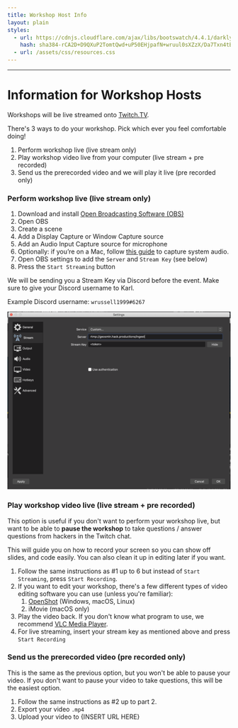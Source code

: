 ```yaml
---
title: Workshop Host Info
layout: plain
styles:
  - url: https://cdnjs.cloudflare.com/ajax/libs/bootswatch/4.4.1/darkly/bootstrap.min.css
    hash: sha384-rCA2D+D9QXuP2TomtQwd+uP50EHjpafN+wruul0sXZzX/Da7Txn4tB9aLMZV4DZm
  - url: /assets/css/resources.css
---
```

---

# Information for Workshop Hosts

Workshops will be live streamed onto [Twitch.TV](https://twitch.tv/hackquarantine).

There's 3 ways to do your workshop. Pick which ever you feel comfortable doing!

1. Perform workshop live (live stream only)
2. Play workshop video live from your computer (live stream + pre recorded)
3. Send us the prerecorded video and we will play it live (pre recorded only)

### Perform workshop live (live stream only)

1. Download and install [Open Broadcasting Software (OBS)](https://obsproject.com/)
2. Open OBS
3. Create a scene
4. Add a Display Capture or Window Capture source
5. Add an Audio Input Capture source for microphone
6. Optionally: if you’re on a Mac, follow [this guide](https://obsproject.com/forum/resources/os-x-capture-audio-with-ishowu-audio-capture.505/) to capture system audio.
7. Open OBS settings to add the `Server` and `Stream Key` (see below)
8. Press the `Start Streaming` button


We will be sending you a Stream Key via Discord before the event. Make sure to give your Discord username to Karl. 

Example Discord username: `wrussell1999#6267`

<img src="assets/img/workshops/obs_settings.png" height="400">

### Play workshop video live (live stream + pre recorded)

This option is useful if you don't want to perform your workshop live, but want to be able to **pause the workshop** to take questions / answer questions from hackers in the Twitch chat.

This will guide you on how to record your screen so you can show off slides, and code easily. You can also clean it up in editing later if you want.

1. Follow the same instructions as #1 up to 6 but instead of `Start Streaming`, press `Start Recording`.
2. If you want to edit your workshop, there's a few different types of video editing software you can use (unless you're familiar):
   1. [OpenShot](https://www.openshot.org/) (Windows, macOS, Linux)
   2. iMovie (macOS only)
3. Play the video back. If you don't know what program to use, we recommend [VLC Media Player](https://www.videolan.org/vlc/index.en-GB.html).
4. For live streaming, insert your stream key as mentioned above and press `Start Recording`

### Send us the prerecorded video (pre recorded only)

This is the same as the previous option, but you won't be able to pause your video. If you don't want to pause your video to take questions, this will be the easiest option.

1. Follow the same instructions as #2 up to part 2.
2. Export your video `.mp4` 
3. Upload your video to {INSERT URL HERE}
